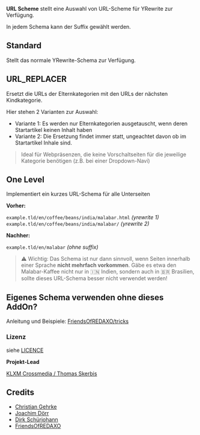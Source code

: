 **URL Scheme** stellt eine Auswahl von URL-Scheme für YRewrite zur Verfügung. 

In jedem Schema kann der Suffix gewählt werden. 

## Standard

Stellt das normale YRewrite-Schema zur Verfügung. 

## URL_REPLACER
Ersetzt die URLs der Elternkategorien mit den URLs der nächsten Kindkategorie.

Hier stehen 2 Varianten zur Auswahl: 

- Variante 1: Es werden nur Elternkategorien ausgetauscht, wenn deren Startartikel keinen Inhalt haben
- Variante 2: Die Ersetzung findet immer statt, ungeachtet davon ob im Startartikel Inhale sind. 

> Ideal für Webpräsenzen, die keine Vorschaltseiten für die jeweilige Kategorie benötigen (z.B. bei einer Dropdown-Navi)

## One Level

Implementiert ein kurzes URL-Schema für alle Unterseiten

__Vorher:__

`example.tld/en/coffee/beans/india/malabar.html`  _(yrewrite 1)_  
`example.tld/en/coffee/beans/india/malabar/`  _(yrewrite 2)_  

__Nachher:__

`example.tld/en/malabar`  _(ohne suffix)_  

> ⚠️ Wichtig: Das Schema ist nur dann sinnvoll, wenn Seiten innerhalb einer Sprache __nicht mehrfach vorkommen__. Gäbe es etwa den Malabar-Kaffee nicht nur in 🇮🇳 Indien, sondern auch in 🇧🇷 Brasilien, sollte dieses URL-Schema besser nicht verwendet werden!

## Eigenes Schema verwenden ohne dieses AddOn?

Anleitung und Beispiele: [FriendsOfREDAXO/tricks](https://github.com/FriendsOfREDAXO/tricks/blob/master/addons_yrewrite_url_schemes.md)

### Lizenz

siehe [LICENCE](https://github.com/FriendsOfREDAXO/schemes/blob/master/LICENCE)

**Projekt-Lead**

[KLXM Crossmedia / Thomas Skerbis](https://klxm.de)

## Credits

- [Christian Gehrke](https://github.com/chrison94) 
- [Joachim Dörr](https://github.com/joachimdoerr)
- [Dirk Schürjohann](https://github.com/schuer)
- [FriendsOfREDAXO](https://github.com/FriendsOfREDAXO)
